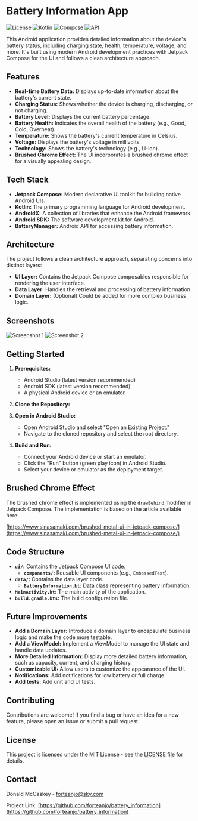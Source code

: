 # Battery Information App

[![License](https://img.shields.io/badge/License-MIT-blue.svg)](https://opensource.org/licenses/MIT)
[![Kotlin](https://img.shields.io/badge/Kotlin-2.0.21-blue.svg)](https://kotlinlang.org/)
[![Compose](https://img.shields.io/badge/Compose-1.5.4-blue.svg)](https://developer.android.com/jetpack/compose)
[![API](https://img.shields.io/badge/API-26%2B-brightgreen.svg?style=flat)](https://android-arsenal.com/api?level=26)


This Android application provides detailed information about the device's battery status, including charging state, health, temperature, voltage, and more. It's built using modern Android development practices with Jetpack Compose for the UI and follows a clean architecture approach.

## Features

*   **Real-time Battery Data:** Displays up-to-date information about the battery's current state.
*   **Charging Status:** Shows whether the device is charging, discharging, or not charging.
*   **Battery Level:** Displays the current battery percentage.
*   **Battery Health:** Indicates the overall health of the battery (e.g., Good, Cold, Overheat).
*   **Temperature:** Shows the battery's current temperature in Celsius.
*   **Voltage:** Displays the battery's voltage in millivolts.
*   **Technology:** Shows the battery's technology (e.g., Li-ion).
*   **Brushed Chrome Effect:** The UI incorporates a brushed chrome effect for a visually appealing design.

## Tech Stack

*   **Jetpack Compose:** Modern declarative UI toolkit for building native Android UIs.
*   **Kotlin:** The primary programming language for Android development.
*   **AndroidX:** A collection of libraries that enhance the Android framework.
*   **Android SDK:** The software development kit for Android.
*   **BatteryManager:** Android API for accessing battery information.

## Architecture

The project follows a clean architecture approach, separating concerns into distinct layers:

*   **UI Layer:** Contains the Jetpack Compose composables responsible for rendering the user interface.
*   **Data Layer:** Handles the retrieval and processing of battery information.
*   **Domain Layer:** (Optional) Could be added for more complex business logic.

## Screenshots

![Screenshot 1](screenshots/screenshot1.png)
![Screenshot 2](screenshots/screenshot2.png)

## Getting Started

1.  **Prerequisites:**
    *   Android Studio (latest version recommended)
    *   Android SDK (latest version recommended)
    *   A physical Android device or an emulator

2.  **Clone the Repository:**
3.  **Open in Android Studio:**
    *   Open Android Studio and select "Open an Existing Project."
    *   Navigate to the cloned repository and select the root directory.

4.  **Build and Run:**
    *   Connect your Android device or start an emulator.
    *   Click the "Run" button (green play icon) in Android Studio.
    *   Select your device or emulator as the deployment target.

## Brushed Chrome Effect

The brushed chrome effect is implemented using the `drawBehind` modifier in Jetpack Compose. The implementation is based on the article available here:

[https://www.sinasamaki.com/brushed-metal-ui-in-jetpack-compose/](https://www.sinasamaki.com/brushed-metal-ui-in-jetpack-compose/)

## Code Structure

*   **`ui/`:** Contains the Jetpack Compose UI code.
    *   **`components/`:** Reusable UI components (e.g., `EmbossedText`).
*   **`data/`:** Contains the data layer code.
    *   **`BatteryInformation.kt`:** Data class representing battery information.
*   **`MainActivity.kt`:** The main activity of the application.
*   **`build.gradle.kts`:** The build configuration file.

## Future Improvements

*   **Add a Domain Layer:** Introduce a domain layer to encapsulate business logic and make the code more testable.
*   **Add a ViewModel:** Implement a ViewModel to manage the UI state and handle data updates.
*   **More Detailed Information:** Display more detailed battery information, such as capacity, current, and charging history.
*   **Customizable UI:** Allow users to customize the appearance of the UI.
*   **Notifications:** Add notifications for low battery or full charge.
* **Add tests:** Add unit and UI tests.

## Contributing

Contributions are welcome! If you find a bug or have an idea for a new feature, please open an issue or submit a pull request.

## License

This project is licensed under the MIT License - see the [LICENSE](LICENSE) file for details.

## Contact

Donald McCaskey - [forteanjo@sky.com](mailto:forteanjo@sky.com)

Project Link: [https://github.com/forteanjo/battery_information](https://github.com/forteanjo/battery_information)
